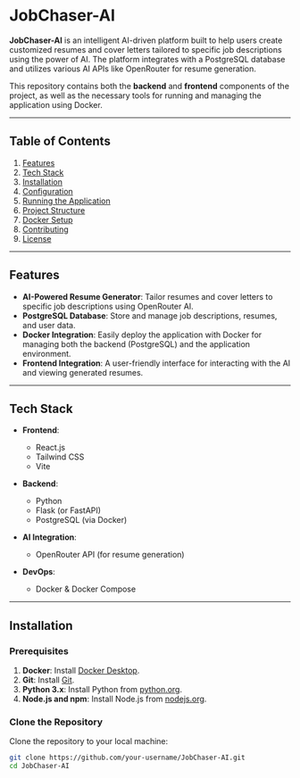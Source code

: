 # JobChaser-AI

**JobChaser-AI** is an intelligent AI-driven platform built to help users create customized resumes and cover letters tailored to specific job descriptions using the power of AI. The platform integrates with a PostgreSQL database and utilizes various AI APIs like OpenRouter for resume generation.

This repository contains both the **backend** and **frontend** components of the project, as well as the necessary tools for running and managing the application using Docker.

---

## Table of Contents

1. [Features](#features)
2. [Tech Stack](#tech-stack)
3. [Installation](#installation)
4. [Configuration](#configuration)
5. [Running the Application](#running-the-application)
6. [Project Structure](#project-structure)
7. [Docker Setup](#docker-setup)
8. [Contributing](#contributing)
9. [License](#license)

---

## Features

- **AI-Powered Resume Generator**: Tailor resumes and cover letters to specific job descriptions using OpenRouter AI.
- **PostgreSQL Database**: Store and manage job descriptions, resumes, and user data.
- **Docker Integration**: Easily deploy the application with Docker for managing both the backend (PostgreSQL) and the application environment.
- **Frontend Integration**: A user-friendly interface for interacting with the AI and viewing generated resumes.

---

## Tech Stack

- **Frontend**: 
  - React.js
  - Tailwind CSS
  - Vite
  
- **Backend**: 
  - Python
  - Flask (or FastAPI)
  - PostgreSQL (via Docker)
  
- **AI Integration**:
  - OpenRouter API (for resume generation)
  
- **DevOps**:
  - Docker & Docker Compose

---

## Installation

### Prerequisites

1. **Docker**: Install [Docker Desktop](https://www.docker.com/products/docker-desktop).
2. **Git**: Install [Git](https://git-scm.com/).
3. **Python 3.x**: Install Python from [python.org](https://www.python.org/downloads/).
4. **Node.js and npm**: Install Node.js from [nodejs.org](https://nodejs.org/).

### Clone the Repository

Clone the repository to your local machine:

```bash
git clone https://github.com/your-username/JobChaser-AI.git
cd JobChaser-AI
